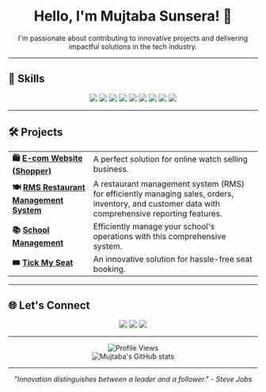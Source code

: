 <div align="center">
  
  <h1>Hello, I'm Mujtaba Sunsera! 👋</h1>
  <p>I'm passionate about contributing to innovative projects and delivering impactful solutions in the tech industry.</p>
</div>

---

## 🚀 Skills

<p align="center">
  <img src="https://img.shields.io/badge/-HTML5-E34F26?style=flat-square&logo=html5&logoColor=white"/>
  <img src="https://img.shields.io/badge/-CSS3-1572B6?style=flat-square&logo=css3&logoColor=white"/>
  <img src="https://img.shields.io/badge/-JavaScript-F7DF1E?style=flat-square&logo=javascript&logoColor=black"/>
  <img src="https://img.shields.io/badge/-Python-3776AB?style=flat-square&logo=python&logoColor=white"/>
  <img src="https://img.shields.io/badge/-Django-092E20?style=flat-square&logo=django&logoColor=white"/>
  <img src="https://img.shields.io/badge/-Node.js-339933?style=flat-square&logo=node.js&logoColor=white"/>
  <img src="https://img.shields.io/badge/-Express-000000?style=flat-square&logo=express&logoColor=white"/>
  <img src="https://img.shields.io/badge/-MongoDB-47A248?style=flat-square&logo=mongodb&logoColor=white"/>
  <img src="https://img.shields.io/badge/-MySQL-4479A1?style=flat-square&logo=mysql&logoColor=white"/>
</p>

---

## 🛠️ Projects

<div align="center">
  <table>
    <tr>
      <td><b>🛍️ <a href="https://github.com/MujtabaCoder/shopper">E-com Website (Shopper)</a></b></td>
      <td>A perfect solution for online watch selling business.</td>
    </tr>
    <tr>
      <td><b>🍽️ <a href="https://github.com/MujtabaCoder/RMS-restaurant-management-system-nodejs">RMS Restaurant Management System</a></b></td>
      <td>A restaurant management system (RMS) for efficiently managing sales, orders, inventory, and customer data with comprehensive reporting features.</td>
    </tr>
    <tr>
      <td><b>📚 <a href="https://github.com/MujtabaCoder/School-Management--Django">School Management</a></b></td>
      <td>Efficiently manage your school's operations with this comprehensive system.</td>
    </tr>
    <tr>
      <td><b>🎟️ <a href="https://github.com/MujtabaCoder/Tick-My-Seat/tree/main">Tick My Seat</a></b></td>
      <td>An innovative solution for hassle-free seat booking.</td>
    </tr>
  </table>
</div>

---

## 🌐 Let's Connect

<p align="center">
  <a href="https://www.linkedin.com/in/mujtaba-sunsera/"><img src="https://img.shields.io/badge/-LinkedIn-0077B5?style=flat-square&logo=linkedin&logoColor=white"/></a>
  <a href="mailto:mujtabacooder@gmail.com"><img src="https://img.shields.io/badge/-Email-D14836?style=flat-square&logo=gmail&logoColor=white"/></a>
  <a href="tel:+917021561890"><img src="https://img.shields.io/badge/-Phone-25D366?style=flat-square&logo=whatsapp&logoColor=white"/></a>
</p>

---

<div align="center">
  <img src="https://komarev.com/ghpvc/?username=MujtabaCoder&color=blue" alt="Profile Views"/>
</div>

<div align="center">
  <img src="https://github-readme-stats.vercel.app/api?username=MujtabaCoder&show_icons=true&theme=radical" alt="Mujtaba's GitHub stats"/>
</div>

---

<p align="center">
  <em>"Innovation distinguishes between a leader and a follower." - Steve Jobs</em>
</p>
